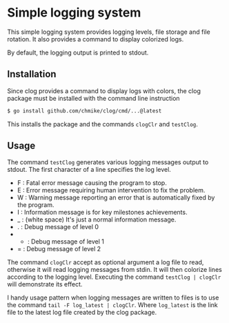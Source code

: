 # Simple logging system

This simple logging system provides logging levels, file storage and file rotation.
It also provides a command to display colorized logs. 

By default, the logging output is printed to stdout.

## Installation

Since clog provides a command to display logs with colors, the clog package must be
installed with the command line instruction 

```bash
$ go install github.com/chmike/clog/cmd/...@latest
```

This installs the package and the commands `clogClr` and `testClog`. 

## Usage

The command `testClog` generates various logging messages output to stdout. The first 
character of a line specifies the log level.

 - F : Fatal error message causing the program to stop.
 - E : Error message requiring human intervention to fix the problem.
 - W : Warning message reporting an error that is automatically fixed by the program.
 - I : Information message is for key milestones achievements.
 - _ : (white space) It's just a normal information message.
 - . : Debug message of level 0
 - - : Debug message of level 1
 - = : Debug message of level 2

The command `clogClr` accept as optional argument a log file to read, otherwise it
will read logging messages from stdin. It will then colorize lines according to the 
logging level. Executing the command `testClog | clogClr` will demonstrate its 
effect. 

I handy usage pattern when logging messages are written to files is to use the command
`tail -F log_latest | clogClr`. Where `log_latest` is the link file to the latest 
log file created by the clog package. 
